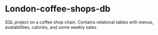 # London-coffee-shops-db
SQL project on a coffee shop chain. Contains relational tables with menus, availabilities, calories, and some weekly sales.
